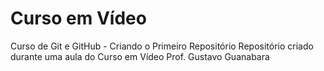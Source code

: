 # Curso em Vídeo
 Curso de Git e GitHub - Criando o Primeiro Repositório
 Repositório criado durante uma aula do Curso em Vídeo Prof. Gustavo Guanabara
